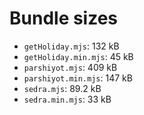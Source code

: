 # Bundle sizes

- `getHoliday.mjs`: 132 kB
- `getHoliday.min.mjs`: 45 kB
- `parshiyot.mjs`: 409 kB
- `parshiyot.min.mjs`: 147 kB
- `sedra.mjs`: 89.2 kB
- `sedra.min.mjs`: 33 kB
